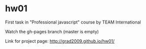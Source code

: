 # hw01

First task in "Professional javascript" course by TEAM International

Watch the gh-pages branch (master is empty)

Link for project page: http://grad2009.github.io/hw01/
